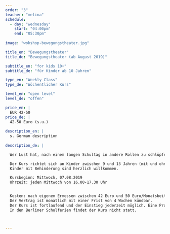 ```yaml
---
order: "3"
teacher: "melina"
schedule:
  - day: "wednesday"
    start: "04:00pm"
    end: "05:30pm"
    
image: "wokshop-bewegungstheater.jpg"

title_en: "Bewegungstheater"
title_de: "Bewegungstheater (ab August 2019)"

subtitle_en: "for kids 10+"
subtitle_de: "für Kinder ab 10 Jahren"

type_en: "Weekly Class"
type_de: "Wöchentlicher Kurs"

level_en: "open level"
level_de: "offen"

price_en: |
  EUR 42-50 
price_de: |
  42-50 Euro (s.u.)
  
description_en: |
  s. German description
  
description_de: |

  Wer Lust hat, nach einem langen Schultag in andere Rollen zu schlüpfen, verrückte Ideen zu spinnen und mit Stimme, Mimik und Körper Geschichten zu erzählen, ist in dem Kurs Bewegungstheater genau richtig. Wir werden laut und auch mal leise, wir rebellieren und kokettieren, wir stampfen auf den Boden und schweben wie eine Feder. In jedem Fall sammeln wir Themen, die uns beschäftigen, und erforschen diese auf unsere eigene, kritische und kreative Art.  

  Der Kurs richtet sich an Kinder zwischen 9 und 13 Jahren (mit und ohne Vorkenntnisse).  
  Kinder mit Behinderung sind herzlich willkommen.  

  Kursbeginn: Mittwoch, 07.08.2019  
  Uhrzeit: jeden Mittwoch von 16.00-17.30 Uhr  


  Kosten: nach eigenem Ermessen zwischen 42 Euro und 50 Euro/Monatsbeitrag (Materialkosten z.B. für Aufführungen inklusive)  
  Der Vertrag ist monatlich mit einer Frist von 4 Wochen kündbar.  
  Der Kurs ist fortlaufend und der Einstieg jederzeit möglich. Eine Probestunde (nach Anmeldung!) kostet 10 Euro.  
  In den Berliner Schulferien findet der Kurs nicht statt.  



---
```

